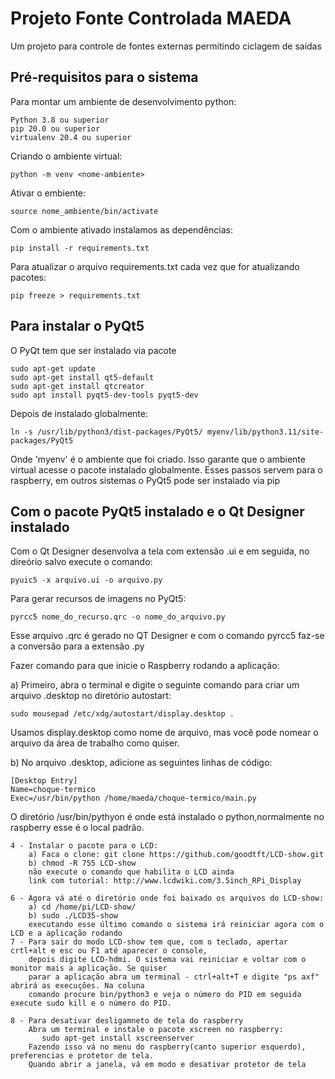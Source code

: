 # Projeto Fonte Controlada MAEDA

Um projeto para controle de fontes externas permitindo ciclagem de saídas

## Pré-requisitos para o sistema

Para montar um ambiente de desenvolvimento python:

```text
Python 3.8 ou superior
pip 20.0 ou superior
virtualenv 20.4 ou superior
```

Criando o ambiente virtual:

```text
python -m venv <nome-ambiente>
```

Ativar o embiente:

```text
source nome_ambiente/bin/activate
```

Com o ambiente ativado instalamos as dependências:

```text
pip install -r requirements.txt
```

Para atualizar o arquivo requirements.txt cada vez que for atualizando pacotes:

```text
pip freeze > requirements.txt
```

## Para instalar o PyQt5

O PyQt tem que ser instalado via pacote

```text
sudo apt-get update
sudo apt-get install qt5-default
sudo apt-get install qtcreator
sudo apt install pyqt5-dev-tools pyqt5-dev
```

Depois de instalado globalmente:

```text
ln -s /usr/lib/python3/dist-packages/PyQt5/ myenv/lib/python3.11/site-packages/PyQt5
```

Onde 'myenv' é o ambiente que foi criado.
Isso garante que o ambiente virtual acesse o pacote instalado globalmente.
Esses passos servem para o raspberry, em outros sistemas o PyQt5 pode ser instalado via pip

## Com o pacote PyQt5 instalado e o Qt Designer instalado

Com o Qt Designer desenvolva a tela com extensão .ui e em seguida, no direório salvo execute o comando:

```text
pyuic5 -x arquivo.ui -o arquivo.py
```

Para gerar recursos de imagens no PyQt5:

```text
pyrcc5 nome_do_recurso.qrc -o nome_do_arquivo.py
```

Esse arquivo .qrc é gerado no QT Designer e com o comando pyrcc5 faz-se a conversão para a extensão .py

Fazer comando para que inicie o Raspberry rodando a aplicação:

a) Primeiro, abra o terminal e digite o seguinte comando para criar um arquivo .desktop no diretório autostart:

```text
sudo mousepad /etc/xdg/autostart/display.desktop .
```

Usamos display.desktop como nome de arquivo, mas você pode nomear o arquivo da área de trabalho como quiser.

b) No arquivo .desktop, adicione as seguintes linhas de código:

```text
[Desktop Entry]
Name=choque-termico
Exec=/usr/bin/python /home/maeda/choque-termico/main.py
```

O diretório /usr/bin/pythyon é onde está instalado o python,normalmente no raspberry esse é o local padrão.

```
4 - Instalar o pacote para o LCD:
    a) Faca o clone: git clone https://github.com/goodtft/LCD-show.git
    b) chmod -R 755 LCD-show
    não execute o comando que habilita o LCD ainda
    link com tutorial: http://www.lcdwiki.com/3.5inch_RPi_Display

6 - Agora vá até o diretório onde foi baixado os arquivos do LCD-show:
    a) cd /home/pi/LCD-show/
    b) sudo ./LCD35-show
    executando esse último comando o sistema irá reiniciar agora com o LCD e a aplicação rodando
7 - Para sair do modo LCD-show tem que, com o teclado, apertar crtl+alt e esc ou F1 até aparecer o console, 
    depois digite LCD-hdmi. O sistema vai reiniciar e voltar com o monitor mais a aplicação. Se quiser 
    parar a aplicação abra um terminal - ctrl+alt+T e digite "ps axf" abrirá as execuções. Na coluna 
    comando procure bin/python3 e veja o número do PID em seguida execute sudo kill e o número do PID.
    
8 - Para desativar desligamneto de tela do raspberry
    Abra um terminal e instale o pacote xscreen no raspberry:
       sudo apt-get install xscreenserver
    Fazendo isso vá no menu do raspberry(canto superior esquerdo), preferencias e protetor de tela.
    Quando abrir a janela, vá em modo e desativar protetor de tela
```